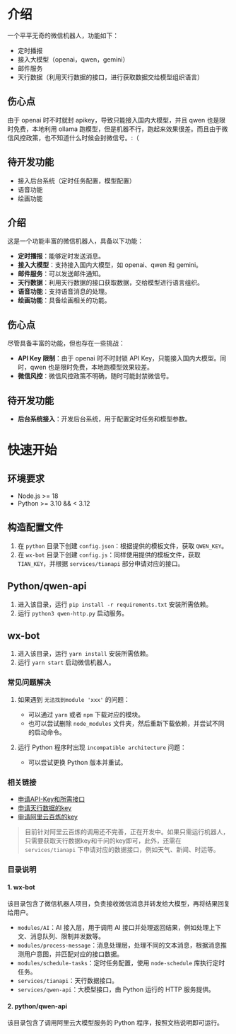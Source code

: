 # 介绍

一个平平无奇的微信机器人，功能如下：

- 定时播报
- 接入大模型（openai，qwen，gemini）
- 邮件服务
- 天行数据（利用天行数据的接口，进行获取数据交给模型组织语言）

## 伤心点

由于 openai 时不时就封 apikey，导致只能接入国内大模型，并且 qwen 也是限时免费，本地利用 ollama 跑模型，但是机器不行，跑起来效果很差。而且由于微信风控政策，也不知道什么时候会封微信号。:（

## 待开发功能

- 接入后台系统（定时任务配置，模型配置）
- 语音功能
- 绘画功能

## 介绍

这是一个功能丰富的微信机器人，具备以下功能：

- **定时播报**：能够定时发送消息。
- **接入大模型**：支持接入国内大模型，如 openai、qwen 和 gemini。
- **邮件服务**：可以发送邮件通知。
- **天行数据**：利用天行数据的接口获取数据，交给模型进行语言组织。
- **语音功能**：支持语音消息的处理。
- **绘画功能**：具备绘画相关的功能。

## 伤心点

尽管具备丰富的功能，但也存在一些挑战：

- **API Key 限制**：由于 openai 时不时封锁 API Key，只能接入国内大模型。同时，qwen 也是限时免费，本地跑模型效果较差。
- **微信风控**：微信风控政策不明确，随时可能封禁微信号。

## 待开发功能

- **后台系统接入**：开发后台系统，用于配置定时任务和模型参数。

# 快速开始

## 环境要求

- Node.js >= 18
- Python >= 3.10 && < 3.12

## 构造配置文件

1. 在 `python` 目录下创建 `config.json`：根据提供的模板文件，获取 `QWEN_KEY`。
2. 在 `wx-bot` 目录下创建 `config.js`：同样使用提供的模板文件，获取 `TIAN_KEY`，并根据 `services/tianapi` 部分申请对应的接口。

## Python/qwen-api

1. 进入该目录，运行 `pip install -r requirements.txt` 安装所需依赖。
2. 运行 `python3 qwen-http.py` 启动服务。

## wx-bot

1. 进入该目录，运行 `yarn install` 安装所需依赖。
2. 运行 `yarn start` 启动微信机器人。

### 常见问题解决

1. 如果遇到 `无法找到module 'xxx'` 的问题：

   - 可以通过 `yarn` 或者 `npm` 下载对应的模块。
   - 也可以尝试删除 `node_modules` 文件夹，然后重新下载依赖，并尝试不同的启动命令。

2. 运行 Python 程序时出现 `incompatible architecture` 问题：
   - 可以尝试更换 Python 版本并重试。

### 相关链接

- [申请API-Key和所需接口](https://dashscope.console.aliyun.com/apiKey)
- [申请天行数据的key](https://www.tianapi.com/console/)
- [申请阿里云百炼的key](https://bailian.aliyun.com/)

> 目前针对阿里云百炼的调用还不完善，正在开发中。如果只需运行机器人，只需要获取天行数据key和千问的key即可，此外，还需在 `services/tianapi` 下申请对应的数据接口，例如天气、新闻、时运等。

### 目录说明

#### 1. wx-bot

该目录包含了微信机器人项目，负责接收微信消息并转发给大模型，再将结果回复给用户。

- `modules/AI`：AI 接入层，用于调用 AI 接口并处理返回结果，例如处理上下文、消息队列、限制并发数等。
- `modules/process-message`：消息处理层，处理不同的文本消息，根据消息推测用户意图，并匹配对应的接口数据。
- `modules/schedule-tasks`：定时任务配置，使用 `node-schedule` 库执行定时任务。
- `services/tianapi`：天行数据接口。
- `services/qwen-api`：大模型接口，由 Python 运行的 HTTP 服务提供。

#### 2. python/qwen-api

该目录包含了调用阿里云大模型服务的 Python 程序，按照文档说明即可运行。
